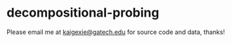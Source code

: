 # decompositional-probing

Please email me at kaigexie@gatech.edu for source code and data, thanks!
